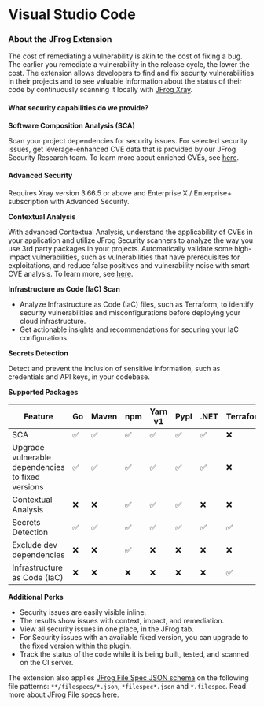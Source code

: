 # Visual Studio Code

### About the JFrog Extension

The cost of remediating a vulnerability is akin to the cost of fixing a bug. The earlier you remediate a vulnerability in the release cycle, the lower the cost. The extension allows developers to find and fix security vulnerabilities in their projects and to see valuable information about the status of their code by continuously scanning it locally with [JFrog Xray](https://jfrog.com/xray/).&#x20;

#### What security capabilities do we provide?&#x20;

**Software Composition Analysis (SCA)**

Scan your project dependencies for security issues. For selected security issues, get leverage-enhanced CVE data that is provided by our JFrog Security Research team. To learn more about enriched CVEs, see [here](https://jfrog.com/help/r/jfrog-security-documentation/jfrog-security-cve-research-and-enrichment).&#x20;

#### Advanced Security&#x20;

Requires Xray version 3.66.5 or above and Enterprise X / Enterprise+ subscription with Advanced Security.&#x20;

**Contextual Analysis**&#x20;

With advanced Contextual Analysis, understand the applicability of CVEs in your application and utilize JFrog Security scanners to analyze the way you use 3rd party packages in your projects. Automatically validate some high-impact vulnerabilities, such as vulnerabilities that have prerequisites for exploitations, and reduce false positives and vulnerability noise with smart CVE analysis. To learn more, see [here](https://jfrog.com/help/r/jfrog-security-documentation/vulnerability-contextual-analysis).&#x20;

**Infrastructure as Code (IaC) Scan**&#x20;

* Analyze Infrastructure as Code (IaC) files, such as Terraform, to identify security vulnerabilities and misconfigurations before deploying your cloud infrastructure.
* Get actionable insights and recommendations for securing your IaC configurations.&#x20;

**Secrets Detection**&#x20;

Detect and prevent the inclusion of sensitive information, such as credentials and API keys, in your codebase.&#x20;

**Supported Packages**

| Feature                                           | Go | Maven | npm | Yarn v1 | PypI | .NET | Terraform |
| ------------------------------------------------- | -- | ----- | --- | ------- | ---- | ---- | --------- |
| SCA                                               | ✅  | ✅     | ✅   | ✅       | ✅    | ✅    | ❌         |
| Upgrade vulnerable dependencies to fixed versions | ✅  | ✅     | ✅   | ✅       | ✅    | ✅    | ❌         |
| Contextual Analysis                               | ❌  | ❌     | ✅   | ✅       | ✅    | ❌    | ❌         |
| Secrets Detection                                 | ✅  | ✅     | ✅   | ✅       | ✅    | ✅    | ✅         |
| Exclude dev dependencies                          | ❌  | ❌     | ✅   | ❌       | ❌    | ❌    | ❌         |
| Infrastructure as Code (IaC)                      | ❌  | ❌     | ❌   | ❌       | ❌    | ❌    | ✅         |

**Additional Perks**

* Security issues are easily visible inline.
* The results show issues with context, impact, and remediation.
* View all security issues in one place, in the JFrog tab.
* For Security issues with an available fixed version, you can upgrade to the fixed version within the plugin.
* Track the status of the code while it is being built, tested, and scanned on the CI server.

The extension also applies [JFrog File Spec JSON schema](https://raw.githubusercontent.com/jfrog/jfrog-cli/master/schema/filespec-schema.json) on the following file patterns: `**/filespecs/*.json`, `*filespec*.json` and `*.filespec`. Read more about JFrog File specs [here](https://www.jfrog.com/confluence/display/JFROG/FileSpec).
